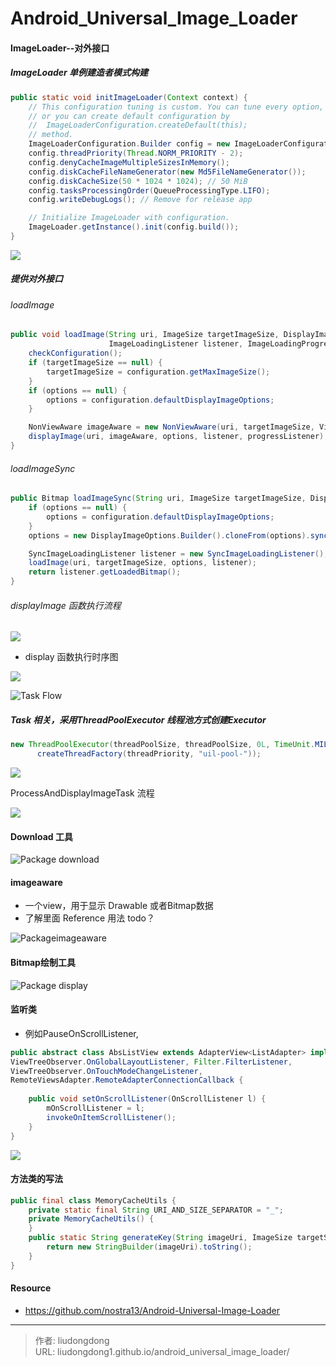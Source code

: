 # Android_Universal_Image_Loader


#### ImageLoader--对外接口

##### ImageLoader 单例建造者模式构建

```java
public static void initImageLoader(Context context) {
    // This configuration tuning is custom. You can tune every option, you may tune some of them,
    // or you can create default configuration by
    //  ImageLoaderConfiguration.createDefault(this);
    // method.
    ImageLoaderConfiguration.Builder config = new ImageLoaderConfiguration.Builder(context);
    config.threadPriority(Thread.NORM_PRIORITY - 2);
    config.denyCacheImageMultipleSizesInMemory();
    config.diskCacheFileNameGenerator(new Md5FileNameGenerator());
    config.diskCacheSize(50 * 1024 * 1024); // 50 MiB
    config.tasksProcessingOrder(QueueProcessingType.LIFO);
    config.writeDebugLogs(); // Remove for release app

    // Initialize ImageLoader with configuration.
    ImageLoader.getInstance().init(config.build());
}
```

![](https://gitee.com/github-25970295/blogimgv2022/raw/master/ImageLoaderConfiguration.png)

##### 提供对外接口

###### loadImage

```java
public void loadImage(String uri, ImageSize targetImageSize, DisplayImageOptions options,
                      ImageLoadingListener listener, ImageLoadingProgressListener progressListener) {
    checkConfiguration();
    if (targetImageSize == null) {
        targetImageSize = configuration.getMaxImageSize();
    }
    if (options == null) {
        options = configuration.defaultDisplayImageOptions;
    }

    NonViewAware imageAware = new NonViewAware(uri, targetImageSize, ViewScaleType.CROP);
    displayImage(uri, imageAware, options, listener, progressListener);
}
```

###### loadImageSync

```java
public Bitmap loadImageSync(String uri, ImageSize targetImageSize, DisplayImageOptions options) {
    if (options == null) {
        options = configuration.defaultDisplayImageOptions;
    }
    options = new DisplayImageOptions.Builder().cloneFrom(options).syncLoading(true).build();

    SyncImageLoadingListener listener = new SyncImageLoadingListener();
    loadImage(uri, targetImageSize, options, listener);
    return listener.getLoadedBitmap();
}
```

###### displayImage 函数执行流程

![](https://gitee.com/github-25970295/blogimgv2022/raw/master/image-20221201155317236.png)

- display 函数执行时序图

![](https://gitee.com/github-25970295/blogimgv2022/raw/master/image-20221202094654317.png)

![Task Flow](https://gitee.com/github-25970295/blogimgv2022/raw/master/UIL_Flow.png)

##### Task 相关，采用ThreadPoolExecutor 线程池方式创建Executor

```java
new ThreadPoolExecutor(threadPoolSize, threadPoolSize, 0L, TimeUnit.MILLISECONDS, taskQueue,
      createThreadFactory(threadPriority, "uil-pool-"));
```

![](https://gitee.com/github-25970295/blogimgv2022/raw/master/image-20221202100758377.png)

ProcessAndDisplayImageTask 流程



![](https://gitee.com/github-25970295/blogimgv2022/raw/master/image-20221201163345026.png)

#### Download 工具

![Package download](https://gitee.com/github-25970295/blogimgv2022/raw/master/Package%20download.png)

#### imageaware

- 一个view，用于显示 Drawable 或者Bitmap数据
- 了解里面 Reference 用法  todo？

![Packageimageaware](https://gitee.com/github-25970295/blogimgv2022/raw/master/Packageimageaware.png)

#### Bitmap绘制工具

![Package display](https://gitee.com/github-25970295/blogimgv2022/raw/master/Package%20display.png)

#### 监听类

- 例如PauseOnScrollListener, 

```java
public abstract class AbsListView extends AdapterView<ListAdapter> implements TextWatcher,
ViewTreeObserver.OnGlobalLayoutListener, Filter.FilterListener,
ViewTreeObserver.OnTouchModeChangeListener,
RemoteViewsAdapter.RemoteAdapterConnectionCallback {
    
    public void setOnScrollListener(OnScrollListener l) {
        mOnScrollListener = l;
        invokeOnItemScrollListener();
    }
}
```

![](https://gitee.com/github-25970295/blogimgv2022/raw/master/image-20221202101137173.png)

#### 方法类的写法

```java
public final class MemoryCacheUtils {
    private static final String URI_AND_SIZE_SEPARATOR = "_";
    private MemoryCacheUtils() {
    }
    public static String generateKey(String imageUri, ImageSize targetSize) {
        return new StringBuilder(imageUri).toString();
    }
}
```

#### Resource

- https://github.com/nostra13/Android-Universal-Image-Loader

---

> 作者: liudongdong  
> URL: liudongdong1.github.io/android_universal_image_loader/  

